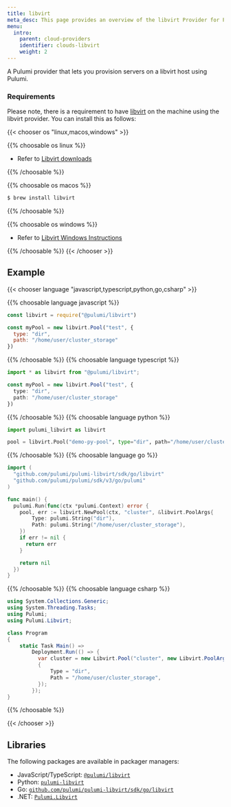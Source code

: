 ```yaml
---
title: libvirt
meta_desc: This page provides an overview of the libvirt Provider for Pulumi.
menu:
  intro:
    parent: cloud-providers
    identifier: clouds-libvirt
    weight: 2
---
```


A Pulumi provider that lets you provision servers on a libvirt host using Pulumi.

### Requirements

Please note, there is a requirement to have [libvirt](https://libvirt.org/) on the machine using the libvirt provider. You can
install this as follows:

{{< chooser os "linux,macos,windows" >}}

{{% choosable os linux %}}

* Refer to [Libvirt downloads](https://libvirt.org/downloads.html)

{{% /choosable %}}

{{% choosable os macos %}}

```bash
$ brew install libvirt
```

{{% /choosable %}}

{{% choosable os windows %}}

* Refer to [Libvirt Windows Instructions](https://libvirt.org/windows.html)

{{% /choosable %}}
{{< /chooser >}}

## Example

{{< chooser language "javascript,typescript,python,go,csharp" >}}

{{% choosable language javascript %}}

```javascript
const libvirt = require("@pulumi/libvirt")

const myPool = new libvirt.Pool("test", {
  type: "dir",
  path: "/home/user/cluster_storage"
})
```

{{% /choosable %}}
{{% choosable language typescript %}}

```typescript
import * as libvirt from "@pulumi/libvirt";

const myPool = new libvirt.Pool("test", {
  type: "dir",
  path: "/home/user/cluster_storage"
})
```

{{% /choosable %}}
{{% choosable language python %}}

```python
import pulumi_libvirt as libvirt

pool = libvirt.Pool("demo-py-pool", type="dir", path="/home/user/cluster_storage")
```

{{% /choosable %}}
{{% choosable language go %}}

```go
import (
  "github.com/pulumi/pulumi-libvirt/sdk/go/libvirt"
  "github.com/pulumi/pulumi/sdk/v3/go/pulumi"
)

func main() {
  pulumi.Run(func(ctx *pulumi.Context) error {
    pool, err := libvirt.NewPool(ctx, "cluster", &libvirt.PoolArgs{
        Type: pulumi.String("dir"),
        Path: pulumi.String("/home/user/cluster_storage"),
    })
    if err != nil {
      return err
    }

    return nil
  })
}
```

{{% /choosable %}}
{{% choosable language csharp %}}

```csharp
using System.Collections.Generic;
using System.Threading.Tasks;
using Pulumi;
using Pulumi.Libvirt;

class Program
{
    static Task Main() =>
        Deployment.Run(() => {
          var cluster = new Libvirt.Pool("cluster", new Libvirt.PoolArgs
          {
              Type = "dir",
              Path = "/home/user/cluster_storage",
          });
        });
}
```

{{% /choosable %}}

{{< /chooser >}}

## Libraries

The following packages are available in packager managers:

* JavaScript/TypeScript: [`@pulumi/libvirt`](https://www.npmjs.com/package/@pulumi/libvirt)
* Python: [`pulumi-libvirt`](https://pypi.org/project/pulumi-libvirt/)
* Go: [`github.com/pulumi/pulumi-libvirt/sdk/go/libvirt`](https://github.com/pulumi/pulumi-libvirt)
* .NET: [`Pulumi.Libvirt`](https://www.nuget.org/packages/Pulumi.Libvirt)
